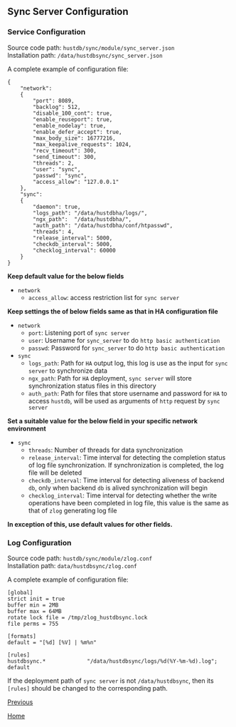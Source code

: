 Sync Server Configuration
--

### Service Configuration ###
  
Source code path: `hustdb/sync/module/sync_server.json`  
Installation path: `/data/hustdbsync/sync_server.json`

A complete example of configuration file: 

    {
        "network": 
        {
            "port": 8089,
            "backlog": 512,
            "disable_100_cont": true,
            "enable_reuseport": true,
            "enable_nodelay": true,
            "enable_defer_accept": true,
            "max_body_size": 16777216,
            "max_keepalive_requests": 1024,
            "recv_timeout": 300,
            "send_timeout": 300,
            "threads": 2,
            "user": "sync",
            "passwd": "sync",
            "access_allow": "127.0.0.1"
        },
        "sync":
        {
            "daemon": true,
            "logs_path": "/data/hustdbha/logs/",
            "ngx_path":  "/data/hustdbha/",
            "auth_path": "/data/hustdbha/conf/htpasswd",
            "threads": 4,
            "release_interval": 5000,
            "checkdb_interval": 5000,
            "checklog_interval": 60000
        }
    }

**Keep default value for the below fields**

* `network`
    * `access_allow`: access restriction list for `sync server`

**Keep settings the of below fields same as that in HA configuration file**

* `network`
    * `port`: Listening port of `sync server`
    * `user`: Username for `sync_server` to do `http basic authentication`
    * `passwd`: Password for `sync_server` to do `http basic authentication`
* `sync`
    * `logs_path`: Path for `HA` output log, this log is use as the input for `sync server` to synchronize data
    * `ngx_path`: Path for `HA` deployment, `sync server` will store synchronization status files in this directory
    * `auth_path`: Path for files that store username and password for `HA` to access `hustdb`, will be used as arguments of `http` request by `sync server`

**Set a suitable value for the below field in your specific network environment**

* `sync`
    * `threads`: Number of threads for data synchronization
    * `release_interval`: Time interval for detecting the completion status of log file synchronization. If synchronization is completed, the log file will be deleted
    * `checkdb_interval`: Time interval for detecting aliveness of backend `db`, only when backend `db` is alived synchronization will begin
    * `checklog_interval`: Time interval for detecting whether the write operations have been completed in log file, this value is the same as that of `zlog` generating log file

**In exception of this, use default values for other fields.**

### Log Configuration ###
  
Source code path: `hustdb/sync/module/zlog.conf`  
Installation path: `data/hustdbsync/zlog.conf`

A complete example of configuration file: 

    [global]
    strict init = true
    buffer min = 2MB
    buffer max = 64MB
    rotate lock file = /tmp/zlog_hustdbsync.lock
    file perms = 755
    
    [formats]
    default = "[%d] [%V] | %m%n"
    
    [rules]
    hustdbsync.*             "/data/hustdbsync/logs/%d(%Y-%m-%d).log"; default

If the deployment path of `sync server` is not `/data/hustdbsync`, then its `[rules]` should be changed to the corresponding path.


[Previous](conf.md)

[Home](../../index.md)